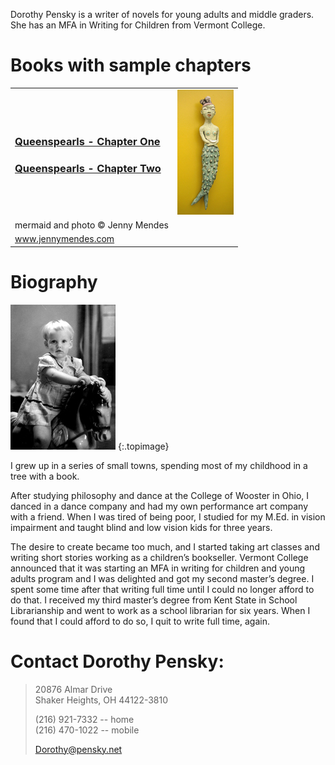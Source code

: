 Dorothy Pensky is a writer of novels for young adults and middle graders. 
She has an MFA in Writing for Children from Vermont College. 

# Books with sample chapters

<table class="booktable" border="0">
<tbody>
<tr>
<td>
<h3><a href="https://drive.google.com/open?id=0B0qMR_FKPRPvVDYxa1czXy16MkE">Queenspearls - Chapter One</a></h3>
<h3><a href="http://www.pensky.net/dorothy/Chapter%20Two%20Queenspearls.docx">Queenspearls - Chapter Two</a></h3>
</td>
<td colspan="2">
<img class="bookrightimage" title="Mermaid" src="/images/jm-mermaid.jpg" alt="Mermaid" width="90" height="200" />
</td>
</tr>
<tr>
<td class="photocredit" colspan="2">mermaid and photo © Jenny Mendes</td>
</tr>
<tr>
<td class="photocredit" colspan="2"><a href="http://www.jennymendes.com">www.jennymendes.com</a></td>
</tr>
</tbody>
</table>

# Biography

![Baby Dorothy](/images/dorothybaby.jpg)
{:.topimage}

I grew up in a series of small towns, spending most of my childhood in a tree with a book.

After studying philosophy and dance at the College of Wooster in Ohio, I danced in a dance company 
and had my own performance art company with a friend. When I was tired of being poor, I studied for 
my M.Ed. in vision impairment and taught blind and low vision kids for three years.

The desire to create became too much, and I started taking art classes and  writing short stories 
working as a children’s bookseller. Vermont College announced that it was starting an MFA in writing 
for children and young adults program and I was delighted and got my second master’s degree. 
I spent some time after that writing full time until I could no longer afford to do that. 
I received my third master’s degree from Kent State in School Librarianship and went to work 
as a school librarian for six years. When I found that I could afford to do so, I quit to write full time, again.

# Contact Dorothy Pensky:

> 20876 Almar Drive  
> Shaker Heights, OH 44122-3810  
> 
> (216) 921-7332 -- home  
> (216) 470-1022 -- mobile  
>
> [Dorothy@pensky.net](mailto:Dorothy@Pensky.net)


